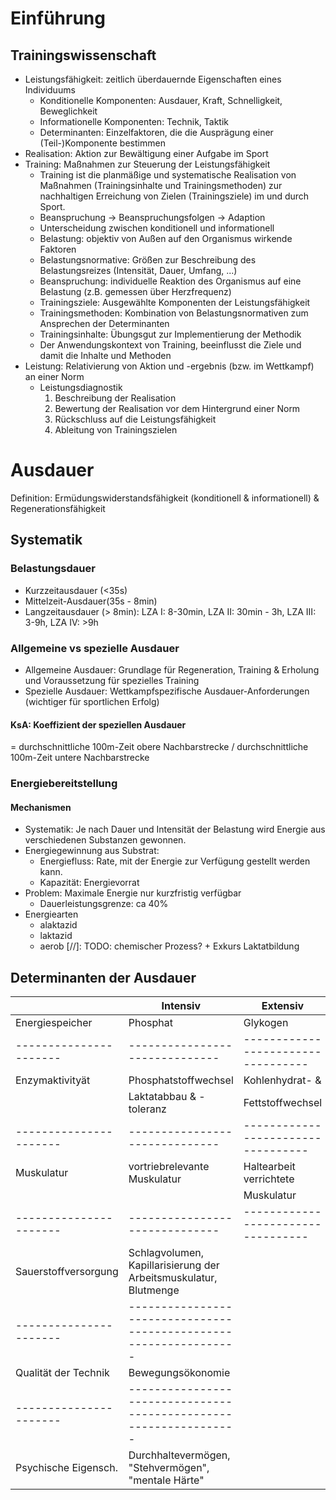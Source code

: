 # Einführung
## Trainingswissenschaft
* Leistungsfähigkeit: zeitlich überdauernde Eigenschaften eines Individuums
    - Konditionelle Komponenten: Ausdauer, Kraft, Schnelligkeit, Beweglichkeit
    - Informationelle Komponenten: Technik, Taktik
    - Determinanten: Einzelfaktoren, die die Ausprägung einer (Teil-)Komponente bestimmen
* Realisation: Aktion zur Bewältigung einer Aufgabe im Sport
* Training: Maßnahmen zur Steuerung der Leistungsfähigkeit
    - Training ist die planmäßige und systematische Realisation von Maßnahmen (Trainingsinhalte und Trainingsmethoden) zur nachhaltigen Erreichung von Zielen (Trainingsziele)
im und durch Sport.
    - Beanspruchung -> Beanspruchungsfolgen -> Adaption 
    - Unterscheidung zwischen konditionell und informationell
    - Belastung: objektiv von Außen auf den Organismus wirkende Faktoren
    - Belastungsnormative: Größen zur Beschreibung des Belastungsreizes (Intensität, Dauer, Umfang, ...)
    - Beanspruchung: individuelle Reaktion des Organismus auf eine Belastung (z.B. gemessen über Herzfrequenz)
    - Trainingsziele: Ausgewählte Komponenten der Leistungsfähigkeit
    - Trainingsmethoden: Kombination von Belastungsnormativen zum Ansprechen der Determinanten
    - Trainingsinhalte: Übungsgut zur Implementierung der Methodik
    - Der Anwendungskontext von Training, beeinflusst die Ziele und damit die Inhalte und Methoden
* Leistung: Relativierung von Aktion und -ergebnis (bzw. im Wettkampf) an einer Norm
    - Leistungsdiagnostik
        1. Beschreibung der Realisation
        2. Bewertung der Realisation vor dem Hintergrund einer Norm
        3. Rückschluss auf die Leistungsfähigkeit
        4. Ableitung von Trainingszielen


# Ausdauer
Definition: Ermüdungswiderstandsfähigkeit (konditionell & informationell) & Regenerationsfähigkeit

## Systematik
### Belastungsdauer
* Kurzzeitausdauer (<35s)
* Mittelzeit-Ausdauer(35s - 8min)
* Langzeitausdauer (> 8min): LZA I: 8-30min, LZA II: 30min - 3h, LZA III: 3-9h, LZA IV: >9h

### Allgemeine vs spezielle Ausdauer
* Allgemeine Ausdauer: Grundlage für Regeneration, Training & Erholung und Voraussetzung für spezielles Training
* Spezielle Ausdauer: Wettkampfspezifische Ausdauer-Anforderungen (wichtiger für sportlichen Erfolg)

#### KsA: Koeffizient der speziellen Ausdauer
= durchschnittliche 100m-Zeit obere Nachbarstrecke / durchschnittliche 100m-Zeit untere Nachbarstrecke

### Energiebereitstellung
#### Mechanismen
* Systematik: Je nach Dauer und Intensität der Belastung wird Energie aus verschiedenen Substanzen gewonnen.
* Energiegewinnung aus Substrat:
    - Energiefluss: Rate, mit der Energie zur Verfügung gestellt werden kann.
    - Kapazität: Energievorrat
* Problem: Maximale Energie nur kurzfristig verfügbar
    - Dauerleistungsgrenze: ca 40%
* Energiearten
    - alaktazid
    - laktazid
    - aerob
[//]: TODO: chemischer Prozess? + Exkurs Laktatbildung

## Determinanten der Ausdauer
|                      | Intensiv                     | Extensiv                         |
|----------------------|------------------------------|----------------------------------|
| Energiespeicher      | Phosphat                     | Glykogen                         |
|----------------------|------------------------------|----------------------------------|
| Enzymaktivityät      | Phosphatstoffwechsel         | Kohlenhydrat- &                  |
|                      | Laktatabbau & -toleranz      | Fettstoffwechsel                 |
|----------------------|------------------------------|----------------------------------|
| Muskulatur           | vortriebrelevante Muskulatur | Haltearbeit verrichtete          |
|                      |                              | Muskulatur                       |
|----------------------|------------------------------|----------------------------------|
| Sauerstoffversorgung | Schlagvolumen, Kapillarisierung der Arbeitsmuskulatur, Blutmenge|
|----------------------|-----------------------------------------------------------------|
| Qualität der Technik | Bewegungsökonomie                                               |
|----------------------|-----------------------------------------------------------------|
| Psychische Eigensch. | Durchhaltevermögen, "Stehvermögen", "mentale Härte"             |


